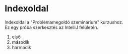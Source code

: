 # Indexoldal

Indexoldal a "Problémamegoldó szeminárium" kurzushoz.
</br>
Ez egy próba szerkesztés az IntelliJ felületén.

1. első
2. második
3. harmadik